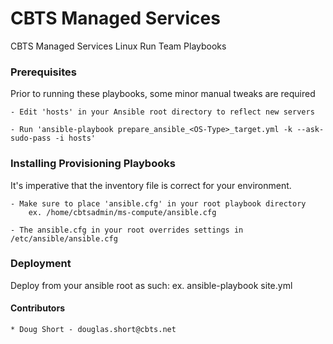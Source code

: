 # CBTS Managed Services

CBTS Managed Services Linux Run Team Playbooks

### Prerequisites

Prior to running these playbooks, some minor manual tweaks are required

    - Edit 'hosts' in your Ansible root directory to reflect new servers

    - Run 'ansible-playbook prepare_ansible_<OS-Type>_target.yml -k --ask-sudo-pass -i hosts'

### Installing Provisioning Playbooks

It's imperative that the inventory file is correct for your environment. 

    - Make sure to place 'ansible.cfg' in your root playbook directory
        ex. /home/cbtsadmin/ms-compute/ansible.cfg

    - The ansible.cfg in your root overrides settings in /etc/ansible/ansible.cfg

### Deployment

Deploy from your ansible root as such:
    ex. ansible-playbook site.yml

#### Contributors

    * Doug Short - douglas.short@cbts.net

